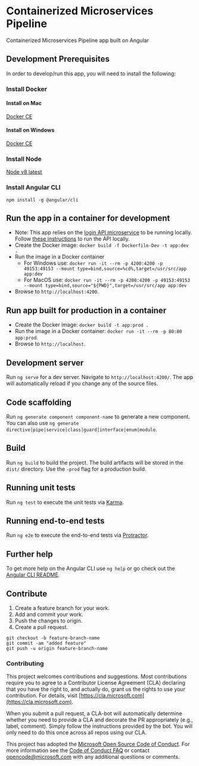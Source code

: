 # Containerized Microservices Pipeline

Containerized Microservices Pipeline app built on Angular

## Development Prerequisites

In order to develop/run this app, you will need to install the following:

### Install Docker

#### Install on Mac

[Docker CE](https://docs.docker.com/docker-for-mac/install/)

#### Install on Windows

[Docker CE](https://docs.docker.com/docker-for-windows/install/)

### Install Node

[Node v8 latest](https://nodejs.org/en/)

### Install Angular CLI

```npm install -g @angular/cli```

## Run the app in a container for development

- Note: This app relies on the [login API microservice](https://github.com/Microsoft/containerized-microservices-pipeline-service) to be running locally. Follow [these instructions](https://github.com/Microsoft/containerized-microservices-pipeline-service#run-the-login-service-in-a-container) to run the API locally.
- Create the Docker image: `docker build -f Dockerfile-Dev -t app:dev .`
- Run the image in a Docker container
  - For Windows use: `docker run -it --rm -p 4200:4200 -p 49153:49153 --mount type=bind,source=%cd%,target=/usr/src/app app:dev`
  - For MacOS use: `docker run -it --rm -p 4200:4200 -p 49153:49153 --mount type=bind,source="${PWD}",target=/usr/src/app app:dev`
- Browse to `http://localhost:4200`.

## Run app built for production in a container

- Create the Docker image: `docker build -t app:prod .`
- Run the image in a Docker container: `docker run -it --rm -p 80:80 app:prod`.
- Browse to `http://localhost`.

## Development server

Run `ng serve` for a dev server. Navigate to `http://localhost:4200/`. The app will automatically reload if you change any of the source files.

## Code scaffolding

Run `ng generate component component-name` to generate a new component. You can also use `ng generate directive|pipe|service|class|guard|interface|enum|module`.

## Build

Run `ng build` to build the project. The build artifacts will be stored in the `dist/` directory. Use the `-prod` flag for a production build.

## Running unit tests

Run `ng test` to execute the unit tests via [Karma](https://karma-runner.github.io).

## Running end-to-end tests

Run `ng e2e` to execute the end-to-end tests via [Protractor](http://www.protractortest.org/).

## Further help

To get more help on the Angular CLI use `ng help` or go check out the [Angular CLI README](https://github.com/angular/angular-cli/blob/master/README.md).

## Contribute

1. Create a feature branch for your work.
2. Add and commit your work.
3. Push the changes to origin.
4. Create a pull request.

```
git checkout -b feature-branch-name
git commit -am "added feature"
git push -u origin feature-branch-name
```

### Contributing

This project welcomes contributions and suggestions.  Most contributions require you to agree to a
Contributor License Agreement (CLA) declaring that you have the right to, and actually do, grant us
the rights to use your contribution. For details, visit [https://cla.microsoft.com](https://cla.microsoft.com).

When you submit a pull request, a CLA-bot will automatically determine whether you need to provide
a CLA and decorate the PR appropriately (e.g., label, comment). Simply follow the instructions
provided by the bot. You will only need to do this once across all repos using our CLA.

This project has adopted the [Microsoft Open Source Code of Conduct](https://opensource.microsoft.com/codeofconduct/).
For more information see the [Code of Conduct FAQ](https://opensource.microsoft.com/codeofconduct/faq/) or
contact [opencode@microsoft.com](mailto:opencode@microsoft.com) with any additional questions or comments.
